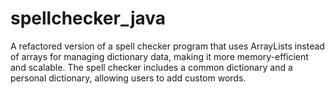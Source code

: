 # spellchecker_java
A refactored version of a spell checker program that uses ArrayLists instead of arrays for managing dictionary data, making it more memory-efficient and scalable. The spell checker includes a common dictionary and a personal dictionary, allowing users to add custom words.
